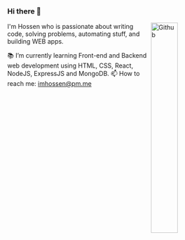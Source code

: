 ### Hi there 👋

<img width="35%" align="right" alt="Github" src="https://user-images.githubusercontent.com/48678280/88862734-4903af80-d201-11ea-968b-9c939d88a37c.gif" />

I'm Hossen who is passionate about writing code, solving problems, automating stuff, and building WEB apps.

📚 I’m currently learning Front-end and Backend web development using HTML, CSS, React, NodeJS, ExpressJS and MongoDB.
📫 How to reach me: imhossen@pm.me
